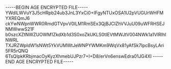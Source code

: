 -----BEGIN AGE ENCRYPTED FILE-----
YWdlLWVuY3J5cHRpb24ub3JnL3YxCi0+IFgyNTUxOSA1U2pVUGUrWHFMYXREQmJ6
ckYwNWpnWWR0RmdGTVpvV0lLM1RmSEx3QjBJClZhVVJuU09uWFRHSEJNMWwwS21F
b0szcXZtNWZUOWM1ZkdXb1d3S0xoZkUKLS0tIEVtMWJtV004NWk1a1VlRlhlNWRL
TXJRZWpIdW1sNWt5YkVUMWtJeWNPYWMKm9WqVx81yAfSk7IpcBsyLAri5FR5rQNQ
6TsQIpkKRbjmacOyKyzXhmebUJPzr7+I+D8/erVn6enswEdra01JG4XI
-----END AGE ENCRYPTED FILE-----
